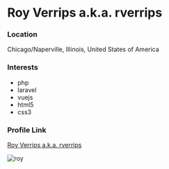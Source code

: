 # Roy Verrips a.k.a. rverrips

### Location

Chicago/Naperville, Illinois, United States of America 

### Interests

- php
- laravel
- vuejs
- html5
- css3 

### Profile Link

[Roy Verrips a.k.a. rverrips](https://github.com/rverrips)

![roy](https://verrips.org/images/roy-80x80.png)
